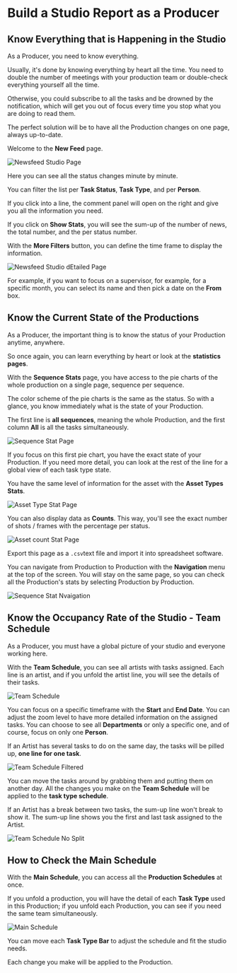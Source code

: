 # Build a Studio Report as a Producer

## Know Everything that is Happening in the Studio

As a Producer, you need to know everything.

Usually, it's done by knowing everything by heart all the time. You need to double the number of meetings with your production team or double-check everything yourself all the time.

Otherwise, you could subscribe to all the tasks and be drowned by the notification, which will get you out of
 focus every time you stop what you are doing to read them.

The perfect solution will be to have all the Production changes on one page, always up-to-date.

Welcome to the **New Feed** page.

![Newsfeed Studio Page](../img/getting-started/newsfeed_studio.png)

Here you can see all the status changes minute by minute.

You can filter the list per **Task Status**, **Task Type**, and per **Person**.

If you click into a line, the comment panel will open on the right and give you all the information you need.

If you click on **Show Stats**, you will see the sum-up of the number of news, the total number, and the per status number.

With the **More Filters** button, you can define the time frame to display the information.


![Newsfeed Studio dEtailed Page](../img/getting-started/newsfeed_studio_detail.png)


For example, if you want to focus on a supervisor, for example, for a specific month, you can select its name and then pick a date on the **From** box.


## Know the Current State of the Productions 

As a Producer, the important thing is to know the status of your Production anytime, anywhere.

So once again, you can learn everything by heart or look at the **statistics pages**.

With the **Sequence Stats** page, you have access to the pie charts of the whole production on a single page,
 sequence per sequence.
 
 The color scheme of the pie charts is the same as the status. So with a glance, you know immediately what is
the state of your Production.

The first line is **all sequences**, meaning the whole Production, and the first column **All** is all the tasks simultaneously.

![Sequence Stat Page](../img/getting-started/global_view_sequence.png)


If you focus on this first pie chart, you have the exact state of your Production. If you need more detail, you can look at the rest of the line for a global view of each task type state.

You have the same level of information for the asset with the **Asset Types Stats**.

![Asset Type Stat Page](../img/getting-started/global_view_asset.png)


You can also display data as **Counts**. This way, you'll see the exact number of shots / frames with the percentage per status.

![Asset count Stat Page](../img/getting-started/global_view_asset_detail.png)


Export this page as a `.csv`text file and import it into spreadsheet software.


You can navigate from Production to Production with the **Navigation** menu at the top of the screen. You will stay on the same page, so you can check all the Production's stats by selecting Production by Production.

![Sequence Stat Nvaigation](../img/getting-started/global_sequence_navigation.png)


## Know the Occupancy Rate of the Studio - Team Schedule
 
As a Producer, you must have a global picture of your studio and everyone working here.

With the **Team Schedule**, you can see all artists with tasks assigned. Each line is an artist, and if you unfold the artist line, you will see the details of their tasks.

![Team Schedule](../img/getting-started/team_schedule_global.png)


You can focus on a specific timeframe with the **Start** and **End Date**. You can adjust the zoom level to have more detailed information on the assigned tasks. 
You can choose to see all **Departments** or only a specific one, and of course, focus on only one **Person**.

If an Artist has several tasks to do on the same day, the tasks will be pilled up, **one line for one task**.

![Team Schedule Filtered](../img/getting-started/team_schedule_filtered.png)


You can move the tasks around by grabbing them and putting them on another day. All the changes you make on the **Team Schedule** will be applied to the **task type schedule**.

If an Artist has a break between two tasks, the sum-up line won't break to show it. The sum-up line shows you the first and last task assigned to the Artist.
 
![Team Schedule No Split](../img/getting-started/team_schedule_nosplit.png)


## How to Check the Main Schedule

With the **Main Schedule**, you can access all the **Production Schedules** at once. 

If you unfold a production, you will have the detail of each **Task Type** used in this Production; if you unfold each Production, you can see if you need the same team simultaneously.


![Main Schedule](../img/getting-started/main_schedule_unfold.png)

You can move each **Task Type Bar** to adjust the schedule and fit the studio needs. 

Each change you make will be applied to the Production.

